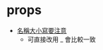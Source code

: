 # props

- [名稱大小寫要注意](https://v3.vuejs.org/guide/component-props.html#prop-casing-camelcase-vs-kebab-case)
  - 可直接改用 _ 會比較一致
